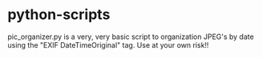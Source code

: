 # python-scripts
pic_organizer.py is a very, very basic script to organization JPEG's by date using the "EXIF DateTimeOriginal" tag. 
Use at your own risk!!
